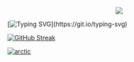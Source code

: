 <p align="center">
<img src="https://capsule-render.vercel.app/api?type=waving&color=timeGradient&height=300&&section=header&text=Marythore&fontSize=90&fontAlign=50&fontAlignY=30&desc=Hello&descAlign=50&descSize=30&descAlignY=60&animation=twinkling" />
</p>

[![Typing SVG](https://readme-typing-svg.demolab.com?font=JetBrains+Mono&weight=800&size=25&duration=6000&pause=1000&center=%E7%9C%9F%E7%9A%84&vCenter=%E7%9C%9F%E7%9A%84&repeat=%E7%9C%9F%E7%9A%84&random=%E9%94%99%E8%AF%AF%E7%9A%84&width=500&lines=Welcome+to+my+GItHub+profile++page!)](https://git.io/typing-svg)

[![GitHub Streak](https://streak-stats.demolab.com?user=Marythore&theme=solarized-dark&hide_border=true&short_numbers=true)](https://git.io/streak-stats)

[![arctic](https://github-readme-activity-graph.vercel.app/graph?username=Ashutosh00710&theme=dracula)](https://github.com/ashutosh00710/github-readme-activity-graph)
